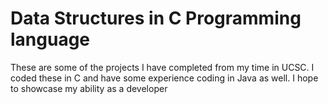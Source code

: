 # Data Structures in C Programming language 

These are some of the projects I have completed from my time in UCSC. I coded these in C and have some experience coding in Java as well. I hope to showcase my ability as a developer
